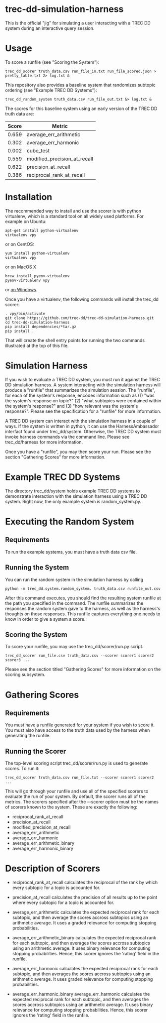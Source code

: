 # trec-dd-simulation-harness

This is the official "jig" for simulating a user interacting with a
TREC DD system during an interactive query session.

# Usage

To score a runfile (see "Scoring the System"):

    trec_dd_scorer truth_data.csv run_file_in.txt run_file_scored.json > pretty_table.txt 2> log.txt &


This repository also provides a baseline system that randomizes
subtopic ordering (see "Example TREC DD Systems"):

    trec_dd_random_system truth_data.csv run_file_out.txt &> log.txt &

The scores for this baseline system using an early version of the TREC
DD truth data are:

|Score|Metric|
|-----|------|
|0.659|average_err_arithmetic|
|0.302|average_err_harmonic|
|0.002|cube_test|
|0.559|modified_precision_at_recall|
|0.622|precision_at_recall|
|0.386|reciprocal_rank_at_recall|


# Installation

The recommended way to install and use the scorer is with python
virtualenv, which is a standard tool on all widely used platforms.
For example on Ubuntu:

    apt-get install python-virtualenv
    virtualenv vpy

or on CentOS:

    yum install python-virtualenv
    virtualenv vpy

or on MacOS X

    brew install pyenv-virtualenv
    pyenv-virtualenv vpy

or [on Windows](http://www.tylerbutler.com/2012/05/how-to-install-python-pip-and-virtualenv-on-windows-with-powershell/).

Once you have a virtualenv, the following commands will install the
trec_dd scorer:

    . vpy/bin/activate
    git clone https://github.com/trec-dd/trec-dd-simulation-harness.git
    cd trec-dd-simulation-harness
    pip install dependencies/*tar.gz
    pip install .

That will create the shell entry points for running the two commands
illustrated at the top of this file.


# Simulation Harness

If you wish to evaluate a TREC DD system, you must run it against the
TREC DD simulation harness. A system interacting with the simulation
harness will produce a "runfile" that summarizes the simulation
session.  The "runfile", for each of the system's response, encodes
information such as (1) "was the system's response on topic?" (2)
"what subtopics were contained within the system's response?"  and (3)
"how relevant was the system's response?". Please see the
specification for a "runfile" for more information.

A TREC DD system can interact with the simulation harness in a couple
of ways. If the system is written in python, it can use the
HarnessAmbassador interfact found under trec\_dd/system. Otherwise,
the TREC DD system must invoke harness commands via the command
line. Please see trec_dd/harness for more information.

Once you have a "runfile", you may then score your run. Please
see the section "Gathering Scores" for more information.

# Example TREC DD Systems

The directory trec\_dd/system holds example TREC DD systems to
demonstrate interaction with the simulation harness using a TREC DD
system. Right now, the only example system is random_system.py.

# Executing the Random System

## Requirements

To run the example systems, you must have a truth data csv file.

## Running the System

You can run the random system in the simulation harness by
calling

    python -m trec_dd.system.random_system. truth_data.csv runfile_out.csv

After this command executes, you should find the resulting system
runfile at the path you specified in the command. The runfile summarizes
the responses the random system gave to the harness, as well as the harness's
thoughts on those responses. This runfile captures everything one needs to
know in order to give a system a score.

## Scoring the System

To score your runfile, you may use the trec_dd/scorer/run.py script.

    trec_dd_scorer run_file.csv truth_data.csv --scorer scorer1 scorer2 scorer3 ...

Please see the section titled "Gathering Scores" for more information on the scoring
subsystem.

# Gathering Scores

## Requirements

You must have a runfile generated for your system if you wish to score
it. You must also have access to the truth data used by the harness
when generating the runfile.

## Running the Scorer

The top-level scoring script trec\_dd/scorer/run.py is used to generate
scores. To run it:

    trec_dd_scorer truth_data.csv run_file.txt --scorer scorer1 scorer2 ...

This will go through your runfile and use all of the specified scorers
to evaluate the run of your system. By default, the scorer runs all of
the metrics.  The scorers specified after the --scorer option must be
the names of scorers known to the system. These are exactly the
following:

 * reciprocal\_rank\_at\_recall
 * precision\_at\_recall
 * modified\_precision\_at\_recall
 * average\_err\_arithmetic
 * average\_err\_harmonic
 * average\_err\_arithmetic\_binary
 * average\_err\_harmonic\_binary

# Description of Scorers

 * reciprocal\_rank\_at\_recall calculates the reciprocal of the rank by which
 every subtopic for a topic is accounted for.

 * precision\_at\_recall calculates the precision of all results up to the point
 where every subtopic for a topic is accounted for.

 * average\_err\_arithmetic calculates the expected reciprocal rank
 for each subtopic, and then average the scores accross subtopics
 using an arithmetic average. It uses a graded relevance for computing
 stopping probabilities.

 * average\_err\_arithmetic\_binary calculates the expected reciprocal
 rank for each subtopic, and then averages the scores accross
 subtopics using an arithmetic average. It uses binary relevance for
 computing stopping probabilities. Hence, this scorer ignores the
 'rating' field in the runfile.

 * average\_err\_harmonic calculates the expected reciprocal rank for
 each subtopic, and then averages the scores accross subtopics using
 an arithmetic average. It uses graded relevance for computing
 stopping probabilities.

 * average\_err\_harmonic\_binary average\_err\_harmonic calculates the expected reciprocal rank for
 each subtopic, and then averages the scores accross subtopics using
 an arithmetic average. It uses binary relevance for computing stopping probabilities. Hence,
 this scorer ignores the 'rating' field in the runfile.
